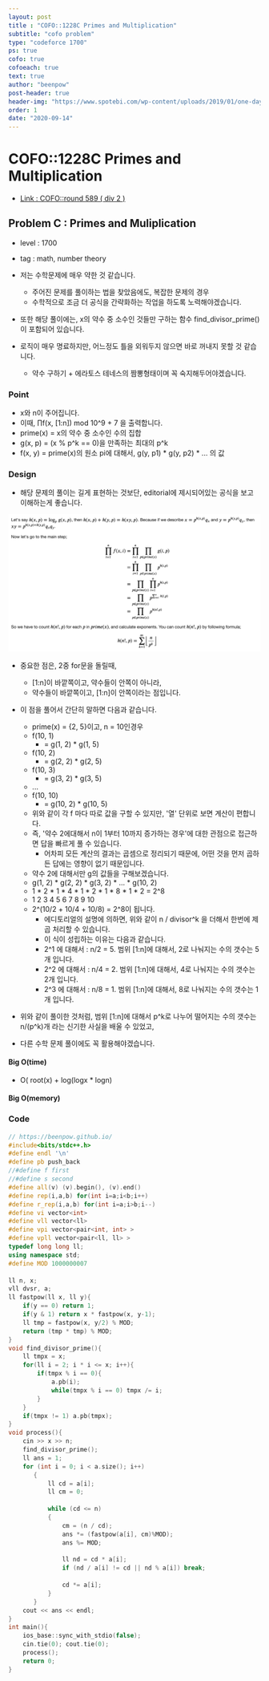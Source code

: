 ```yaml
---
layout: post
title : "COFO::1228C Primes and Multiplication"
subtitle: "cofo problem"
type: "codeforce 1700"
ps: true
cofo: true
cofoeach: true
text: true
author: "beenpow"
post-header: true
header-img: "https://www.spotebi.com/wp-content/uploads/2019/01/one-day-day-one-workout-motivation-spotebi.jpg"
order: 1
date: "2020-09-14"
---
```

# COFO::1228C Primes and Multiplication
- [Link : COFO::round 589 ( div 2 )](https://codeforces.com/problemset/problem/1228/C)

## Problem C : Primes and Muliplication

- level : 1700
- tag : math, number theory
- 저는 수학문제에 매우 약한 것 같습니다.
  - 주어진 문제를 풀이하는 법을 찾았음에도, 복잡한 문제의 경우
  - 수학적으로 조금 더 공식을 간략화하는 작업을 하도록 노력해야겠습니다.

- 또한 해당 풀이에는, x의 약수 중 소수인 것들만 구하는 함수 find_divisor_prime()이 포함되어 있습니다.
- 로직이 매우 명료하지만, 어느정도 틀을 외워두지 않으면 바로 꺼내지 못할 것 같습니다.
  - 약수 구하기 + 에라토스 테네스의 짬뽕형태이며 꼭 숙지해두어야겠습니다.

### Point
- x와 n이 주어집니다.
- 이때, ∏f(x, [1:n]) mod 10^9 + 7 을 출력합니다.
- prime(x) = x의 약수 중 소수인 수의 집합
- g(x, p) = (x % p^k == 0)을 만족하는 최대의 p^k
- f(x, y) = prime(x)의 원소 pi에 대해서, g(y, p1) * g(y, p2) * ... 의 값

### Design
- 해당 문제의 풀이는 길게 표현하는 것보단, editorial에 제시되어있는 공식을 보고 이해하는게 좋습니다.

![img1](/img/2020-09-14-cofo-1228C-1.png)

- 중요한 점은, 2중 for문을 돌릴때,
  - [1:n]이 바깥쪽이고, 약수들이 안쪽이 아니라,
  - 약수들이 바깥쪽이고, [1:n]이 안쪽이라는 점입니다.
- 이 점을 풀어서 간단히 말하면 다음과 같습니다.
  - prime(x) = {2, 5}이고, n = 10인경우
  - f(10, 1)
    - = g(1, 2) * g(1, 5)
  - f(10, 2)
    - = g(2, 2) * g(2, 5)
  - f(10, 3)
    - = g(3, 2) * g(3, 5)
  - ...
  - f(10, 10)
    - = g(10, 2) * g(10, 5)
  - 위와 같이 각 f 마다 따로 값을 구할 수 있지만, '열' 단위로 보면 계산이 편합니다.
  - 즉, '약수 2에대해서 n이 1부터 10까지 증가하는 경우'에 대한 관점으로 접근하면 답을 빠르게 풀 수 있습니다.
    - 어차피 모든 계산의 결과는 곱셈으로 정리되기 때문에, 어떤 것을 먼저 곱하든 답에는 영향이 없기 때문입니다.
  - 약수 2에 대해서만 g의 값들을 구해보겠습니다.
  - g(1, 2) * g(2, 2) * g(3, 2) * ... * g(10, 2)
  - 1 * 2 * 1 * 4 * 1 * 2 * 1 * 8 * 1 * 2 = 2^8
  - 1   2   3   4   5   6   7   8   9  10
  - 2^(10/2 + 10/4 + 10/8) = 2^8이 됩니다.
    - 에디토리얼의 설명에 의하면, 위와 같이 n / divisor^k 을 더해서 한번에 제곱 처리할 수 있습니다.
    - 이 식이 성립하는 이유는 다음과 같습니다.
    - 2^1 에 대해서 : n/2 = 5. 범위 [1:n]에 대해서, 2로 나눠지는 수의 갯수는 5개 입니다.
    - 2^2 에 대해서 : n/4 = 2. 범위 [1:n]에 대해서, 4로 나눠지는 수의 갯수는 2개 입니다.
    - 2^3 에 대해서 : n/8 = 1. 범위 [1:n]에 대해서, 8로 나눠지는 수의 갯수는 1개 입니다.

- 위와 같이 풀이한 것처럼, 범위 [1:n]에 대해서 p^k로 나누어 떨어지는 수의 갯수는 n/(p^k)개 라는 신기한 사실을 배울 수 있었고,
- 다른 수학 문제 풀이에도 꼭 활용해야겠습니다.

#### Big O(time)
- O( root(x) + log(logx * logn)

#### Big O(memory)

### Code

```cpp
// https://beenpow.github.io/
#include<bits/stdc++.h>
#define endl '\n'
#define pb push_back
//#define f first
//#define s second
#define all(v) (v).begin(), (v).end()
#define rep(i,a,b) for(int i=a;i<b;i++)
#define r_rep(i,a,b) for(int i=a;i>b;i--)
#define vi vector<int>
#define vll vector<ll>
#define vpi vector<pair<int, int> >
#define vpll vector<pair<ll, ll> >
typedef long long ll;
using namespace std;
#define MOD 1000000007

ll n, x;
vll dvsr, a;
ll fastpow(ll x, ll y){
    if(y == 0) return 1;
    if(y & 1) return x * fastpow(x, y-1);
    ll tmp = fastpow(x, y/2) % MOD;
    return (tmp * tmp) % MOD;
}
void find_divisor_prime(){
    ll tmpx = x;
    for(ll i = 2; i * i <= x; i++){
        if(tmpx % i == 0){
            a.pb(i);
            while(tmpx % i == 0) tmpx /= i;
        }
    }
    if(tmpx != 1) a.pb(tmpx);
}
void process(){
    cin >> x >> n;
    find_divisor_prime();
    ll ans = 1;
    for (int i = 0; i < a.size(); i++)
       {
           ll cd = a[i];
           ll cm = 0;
    
           while (cd <= n)
           {
               cm = (n / cd);
               ans *= (fastpow(a[i], cm)%MOD);
               ans %= MOD;
    
               ll nd = cd * a[i];
               if (nd / a[i] != cd || nd % a[i]) break;
    
               cd *= a[i];
           }
       }
    cout << ans << endl;
}
int main(){
    ios_base::sync_with_stdio(false);
    cin.tie(0); cout.tie(0);
    process();
    return 0;
}
```

